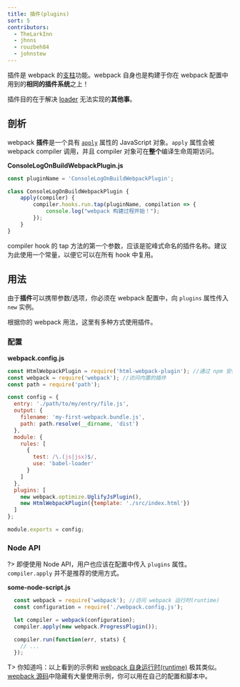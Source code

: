 ```yaml
---
title: 插件(plugins)
sort: 5
contributors:
  - TheLarkInn
  - jhnns
  - rouzbeh84
  - johnstew
---
```


插件是 webpack 的[支柱](https://github.com/webpack/tapable)功能。webpack 自身也是构建于你在 webpack 配置中用到的**相同的插件系统**之上！

插件目的在于解决 [loader](/concepts/loaders) 无法实现的**其他事**。


## 剖析

webpack **插件**是一个具有 [`apply`](https://developer.mozilla.org/en-US/docs/Web/JavaScript/Reference/Global_Objects/Function/apply) 属性的 JavaScript 对象。`apply` 属性会被 webpack compiler 调用，并且 compiler 对象可在**整个**编译生命周期访问。


**ConsoleLogOnBuildWebpackPlugin.js**

```javascript
const pluginName = 'ConsoleLogOnBuildWebpackPlugin';

class ConsoleLogOnBuildWebpackPlugin {
	apply(compiler) {
		compiler.hooks.run.tap(pluginName, compilation => {
			console.log("webpack 构建过程开始！");
		});
	}
}
```

compiler hook 的 tap 方法的第一个参数，应该是驼峰式命名的插件名称。建议为此使用一个常量，以便它可以在所有 hook 中复用。

## 用法

由于**插件**可以携带参数/选项，你必须在 webpack 配置中，向 `plugins` 属性传入 `new` 实例。

根据你的 webpack 用法，这里有多种方式使用插件。


### 配置

**webpack.config.js**

```javascript
const HtmlWebpackPlugin = require('html-webpack-plugin'); //通过 npm 安装
const webpack = require('webpack'); //访问内置的插件
const path = require('path');

const config = {
  entry: './path/to/my/entry/file.js',
  output: {
    filename: 'my-first-webpack.bundle.js',
    path: path.resolve(__dirname, 'dist')
  },
  module: {
    rules: [
      {
        test: /\.(js|jsx)$/,
        use: 'babel-loader'
      }
    ]
  },
  plugins: [
    new webpack.optimize.UglifyJsPlugin(),
    new HtmlWebpackPlugin({template: './src/index.html'})
  ]
};

module.exports = config;
```


### Node API

?> 即便使用 Node API，用户也应该在配置中传入 `plugins` 属性。`compiler.apply` 并不是推荐的使用方式。

**some-node-script.js**

```javascript
  const webpack = require('webpack'); //访问 webpack 运行时(runtime)
  const configuration = require('./webpack.config.js');

  let compiler = webpack(configuration);
  compiler.apply(new webpack.ProgressPlugin());

  compiler.run(function(err, stats) {
    // ...
  });
```

T> 你知道吗：以上看到的示例和 [webpack 自身运行时(runtime)](https://github.com/webpack/webpack/blob/e7087ffeda7fa37dfe2ca70b5593c6e899629a2c/bin/webpack.js#L290-L292) 极其类似。[wepback 源码](https://github.com/webpack/webpack)中隐藏有大量使用示例，你可以用在自己的配置和脚本中。
